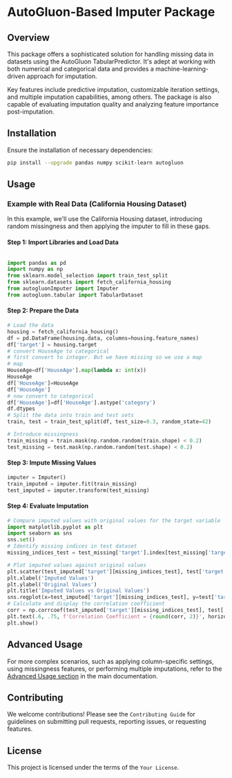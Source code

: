 # AutoGluon-Based Imputer Package

## Overview
This package offers a sophisticated solution for handling missing data in datasets using the AutoGluon TabularPredictor. It's adept at working with both numerical and categorical data and provides a machine-learning-driven approach for imputation.

Key features include predictive imputation, customizable iteration settings, and multiple imputation capabilities, among others. The package is also capable of evaluating imputation quality and analyzing feature importance post-imputation.

## Installation
Ensure the installation of necessary dependencies:

```sh
pip install --upgrade pandas numpy scikit-learn autogluon
```

## Usage

### Example with Real Data (California Housing Dataset)

In this example, we'll use the California Housing dataset, introducing random missingness and then applying the imputer to fill in these gaps.

#### Step 1: Import Libraries and Load Data
```python

import pandas as pd
import numpy as np
from sklearn.model_selection import train_test_split
from sklearn.datasets import fetch_california_housing
from autogluonImputer import Imputer 
from autogluon.tabular import TabularDataset

```

#### Step 2: Prepare the Data
```python
# Load the data
housing = fetch_california_housing()
df = pd.DataFrame(housing.data, columns=housing.feature_names)
df['target'] = housing.target
# convert HouseAge to categorical
# first convert to integer. But we have missing so we use a map
# map
HouseAge=df['HouseAge'].map(lambda x: int(x))
HouseAge
df['HouseAge']=HouseAge
df['HouseAge']
# now convert to categorical
df['HouseAge']=df['HouseAge'].astype('category')
df.dtypes
# Split the data into train and test sets
train, test = train_test_split(df, test_size=0.3, random_state=42)

# Introduce missingness
train_missing = train.mask(np.random.random(train.shape) < 0.2)
test_missing = test.mask(np.random.random(test.shape) < 0.2)
```

#### Step 3: Impute Missing Values
```python
imputer = Imputer()
train_imputed = imputer.fit(train_missing)
test_imputed = imputer.transform(test_missing)
```

#### Step 4: Evaluate Imputation
```python
# Compare imputed values with original values for the target variable
import matplotlib.pyplot as plt
import seaborn as sns
sns.set()
# Identify missing indices in test dataset
missing_indices_test = test_missing['target'].index[test_missing['target'].apply(np.isnan)]

# Plot imputed values against original values
plt.scatter(test_imputed['target'][missing_indices_test], test['target'][missing_indices_test])
plt.xlabel('Imputed Values')
plt.ylabel('Original Values')
plt.title('Imputed Values vs Original Values')
sns.regplot(x=test_imputed['target'][missing_indices_test], y=test['target'][missing_indices_test], scatter=False, color='red')
# Calculate and display the correlation coefficient
corr = np.corrcoef(test_imputed['target'][missing_indices_test], test['target'][missing_indices_test])[0,1]
plt.text(.6, .75, f'Correlation Coefficient = {round(corr, 2)}', horizontalalignment='center', verticalalignment='center', transform=plt.gca().transAxes, color='black')
plt.show()
```

## Advanced Usage

For more complex scenarios, such as applying column-specific settings, using missingness features, or performing multiple imputations, refer to the [Advanced Usage section](#advanced-usage) in the main documentation.

## Contributing
We welcome contributions! Please see the `Contributing Guide` for guidelines on submitting pull requests, reporting issues, or requesting features.

## License
This project is licensed under the terms of the `Your License`.